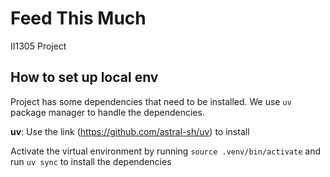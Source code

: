 # Feed This Much
II1305 Project 

## How to set up local env
Project has some dependencies that need to be installed. We use `uv` package manager to handle the dependencies. 

**uv**: Use the link (https://github.com/astral-sh/uv) to install

Activate the virtual environment by running `source .venv/bin/activate` and run `uv sync` to install the dependencies
